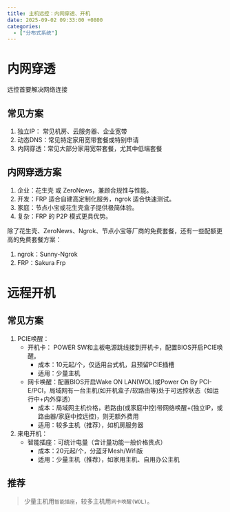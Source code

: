 ```yaml
---
title: 主机远控：内网穿透、开机
date: 2025-09-02 09:33:00 +0800
categories:
  - ["分布式系统"]
---
```


# 内网穿透
远控首要解决网络连接

## 常见方案
1. 独立IP： 常见机房、云服务器、企业宽带
2. 动态DNS：常见特定家用宽带套餐或特别申请
2. 内网穿透：常见大部分家用宽带套餐，尤其中低端套餐

## 内网穿透方案
1. 企业：花生壳 或 ZeroNews，兼顾合规性与性能。
2. 开发：FRP 适合自建高定制化服务，ngrok 适合快速测试。
3. 家庭：节点小宝或花生壳盒子提供极简体验。
4. 复杂：FRP 的 P2P 模式更具优势。

除了花生壳、ZeroNews、Ngrok、节点小宝等厂商的免费套餐，还有一些配额更高的免费套餐方案：
1. ngrok：Sunny-Ngrok
2. FRP：Sakura Frp

# 远程开机
## 常见方案
1. PCIE唤醒：
    - 开机卡： POWER SW和主板电源跳线接到开机卡，配置BIOS开启PCIE唤醒。
      - 成本：10元起/个，仅适用台式机，且预留PCIE插槽
      - 适用：少量主机
    - 网卡唤醒：配置BIOS开启Wake ON LAN(WOL)或Power On By PCI-E/PCI，局域网有一台主机(如开机盒子/软路由等)处于可远控状态（如运行中+内外穿透）
      - 成本：局域网主机价格，若路由(或家庭中控)带网络唤醒+(独立IP，或路由器/家庭中控远控)，则无额外费用
      - 适用：较多主机（推荐），如机房服务器
2. 来电开机：
    - 智能插座：可统计电量（含计量功能一般价格贵点）
      - 成本：20元起/个，分蓝牙Mesh/Wifi版
      - 适用：少量主机（推荐），如家用主机、自用办公主机

## 推荐
> 少量主机用`智能插座`，较多主机用`网卡唤醒(WOL)`。

